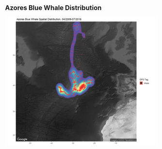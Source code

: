 ## Azores Blue Whale Distribution
<img src = 'https://github.com/kiliancampbell/kiliancampbell.github.io/blob/main/azores_blue_whale_spatial_dis.png' width ="1000">
